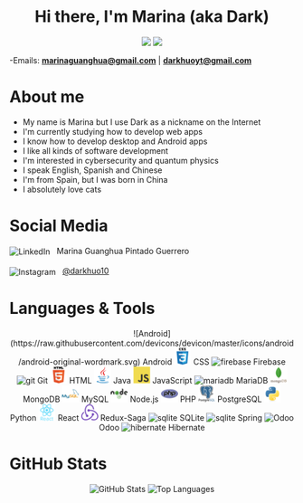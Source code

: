 <h1 align="center">Hi there, I'm Marina (aka Dark)</h1>

<div align="center"> 
  <img src="https://komarev.com/ghpvc/?username=darkhuo10&label=Profile%20views&color=004f94&style=for-the-badge" />
  <img src="https://img.shields.io/github/followers/darkhuo10?color=004f94&style=for-the-badge&labelColor=5c5c5c" />
</div>

-Emails: **<marinaguanghua@gmail.com>** | **<darkhuoyt@gmail.com>**<br>

# About me
<ul>
  <li> My name is Marina but I use Dark as a nickname on the Internet
  <li>I'm currently studying how to develop web apps</li>
  <li>I know how to develop desktop and Android apps</li>
  <li>I like all kinds of software development</li>
  <li>I'm interested in cybersecurity and quantum physics</li>
  <li>I speak English, Spanish and Chinese </li>
  <li>I'm from Spain, but I was born in China</li>
  <li>I absolutely love cats</li>
</ul>

# Social Media
<div align="left">
  <img align="center" src="https://raw.githubusercontent.com/rahuldkjain/github-profile-readme-generator/master/src/images/icons/Social/linked-in-alt.svg"         
    alt="LinkedIn" height="30" width="30"/> &nbsp;
  <a href="https://www.linkedin.com/in/marina-guanghua-pintado-guerrero-a479ab268/" target="blank" style="text-decoration: none;">
  Marina Guanghua Pintado Guerrero</a>
</div> &nbsp;
<div align="left">
   <img align="center" src="https://raw.githubusercontent.com/rahuldkjain/github-profile-readme-generator/master/src/images/icons/Social/instagram.svg" 
     alt="Instagram" height="30" width="30"/> &nbsp;
  <a href="https://instagram.com/darkhuo10" target="blank">@darkhuo10</a>
</div>

# Languages & Tools
<div align="center">
  ![Android](https://raw.githubusercontent.com/devicons/devicon/master/icons/android/android-original-wordmark.svg)
Android
 
  <img src="https://raw.githubusercontent.com/devicons/devicon/master/icons/css3/css3-original-wordmark.svg" alt="css3" width="30" height="30"/>
  CSS
  <img src="https://www.vectorlogo.zone/logos/firebase/firebase-icon.svg" alt="firebase" width="30" height="30"/>
  Firebase
  <img src="https://www.vectorlogo.zone/logos/git-scm/git-scm-icon.svg" alt="git" width="30" height="30"/>
  Git
  <img src="https://raw.githubusercontent.com/devicons/devicon/master/icons/html5/html5-original-wordmark.svg" alt="html5" width="30" height="30"/>
  HTML
  <img src="https://raw.githubusercontent.com/devicons/devicon/master/icons/java/java-original.svg" alt="java" width="30" height="30"/>
  Java
  <img src="https://raw.githubusercontent.com/devicons/devicon/master/icons/javascript/javascript-original.svg" alt="javascript" width="30" height="30"/> 
  JavaScript  
  <img src="https://www.vectorlogo.zone/logos/mariadb/mariadb-icon.svg" alt="mariadb" width="30" height="30"/> 
  MariaDB
  <img src="https://raw.githubusercontent.com/devicons/devicon/master/icons/mongodb/mongodb-original-wordmark.svg" alt="mongodb" width="30" height="30"/> 
  MongoDB
  <img src="https://raw.githubusercontent.com/devicons/devicon/master/icons/mysql/mysql-original-wordmark.svg" alt="mysql" width="30" height="30"/> 
  MySQL
  <img src="https://raw.githubusercontent.com/devicons/devicon/master/icons/nodejs/nodejs-original-wordmark.svg" alt="nodejs" width="30" height="30"/> 
  Node.js
  <img src="https://raw.githubusercontent.com/devicons/devicon/master/icons/php/php-original.svg" alt="php" width="30" height="30"/> 
  PHP
  <img src="https://raw.githubusercontent.com/devicons/devicon/master/icons/postgresql/postgresql-original-wordmark.svg" alt="postgresql" width="30" height="30"/> 
  PostgreSQL
  <img src="https://raw.githubusercontent.com/devicons/devicon/master/icons/python/python-original.svg" alt="python" width="30" height="30"/>  
  Python
  <img src="https://raw.githubusercontent.com/devicons/devicon/master/icons/react/react-original-wordmark.svg" alt="react" width="30" height="30"/>
  React
  <img src="https://raw.githubusercontent.com/devicons/devicon/master/icons/redux/redux-original.svg" alt="redux" width="30" height="30"/>
  Redux-Saga
  <img src="https://www.vectorlogo.zone/logos/sqlite/sqlite-icon.svg" alt="sqlite" width="30" height="30"/> 
  SQLite
  <img src="https://cdn.worldvectorlogo.com/logos/spring-3.svg" alt="sqlite" width="30" height="30"/> 
  Spring
  <img src="https://upload.wikimedia.org/wikipedia/commons/thumb/4/4d/Odoo_logo_rgb.svg/2560px-Odoo_logo_rgb.svg.png" alt="Odoo" width="30" height="30"/> 
  Odoo
  <img src="https://cdn.worldvectorlogo.com/logos/hibernate.svg" alt="hibernate" width="30" height="30"/> 
  Hibernate
</div>

# GitHub Stats
<div align="center">
  <img src="https://github-readme-stats.vercel.app/api?username=darkhuo10&theme=dark&hide_border=false&include_all_commits=false&count_private=false" alt="GitHub Stats"   height="200"/>
<img src="https://github-readme-stats.vercel.app/api/top-langs/?username=darkhuo10&theme=dark&hide_border=false&include_all_commits=false&count_private=false&layout=compact" alt="Top Languages" height="200"/>
</div>

